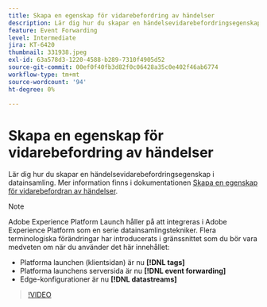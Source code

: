 ```yaml
---
title: Skapa en egenskap för vidarebefordring av händelser
description: Lär dig hur du skapar en händelsevidarebefordringsegenskap i datainsamling.
feature: Event Forwarding
level: Intermediate
jira: KT-6420
thumbnail: 331938.jpeg
exl-id: 63a578d3-1220-4588-b289-7310f4905d52
source-git-commit: 00ef0f40fb3d82f0c06428a35c0e402f46ab6774
workflow-type: tm+mt
source-wordcount: '94'
ht-degree: 0%

---
```


# Skapa en egenskap för vidarebefordring av händelser

Lär dig hur du skapar en händelsevidarebefordringsegenskap i datainsamling. Mer information finns i dokumentationen [Skapa en egenskap för vidarebefordran av händelser](https://experienceleague.adobe.com/docs/experience-platform/tags/event-forwarding/getting-started.html#create-an-event-forwarding-property).

>[!NOTE]
>
>Adobe Experience Platform Launch håller på att integreras i Adobe Experience Platform som en serie datainsamlingstekniker. Flera terminologiska förändringar har introducerats i gränssnittet som du bör vara medveten om när du använder det här innehållet:
>
> * Platforma launchen (klientsidan) är nu **[!DNL tags]**
> * Platforma launchens serversida är nu **[!DNL event forwarding]**
> * Edge-konfigurationer är nu **[!DNL datastreams]**

>[!VIDEO](https://video.tv.adobe.com/v/331938?learn=on)
